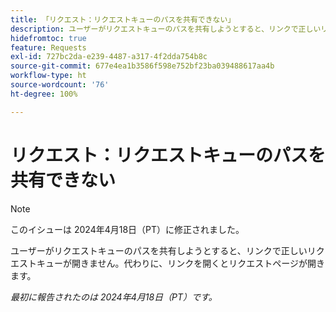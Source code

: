 ```yaml
---
title: 「リクエスト：リクエストキューのパスを共有できない」
description: ユーザーがリクエストキューのパスを共有しようとすると、リンクで正しいリクエストキューが開きません。代わりに、リンクを開くとリクエストページが開きます。
hidefromtoc: true
feature: Requests
exl-id: 727bc2da-e239-4487-a317-4f2dda754b8c
source-git-commit: 677e4ea1b3586f598e752bf23ba039488617aa4b
workflow-type: ht
source-wordcount: '76'
ht-degree: 100%

---
```


# リクエスト：リクエストキューのパスを共有できない

>[!NOTE]
>
>このイシューは 2024年4月18日（PT）に修正されました。

ユーザーがリクエストキューのパスを共有しようとすると、リンクで正しいリクエストキューが開きません。代わりに、リンクを開くとリクエストページが開きます。

_最初に報告されたのは 2024年4月18日（PT）です。_
